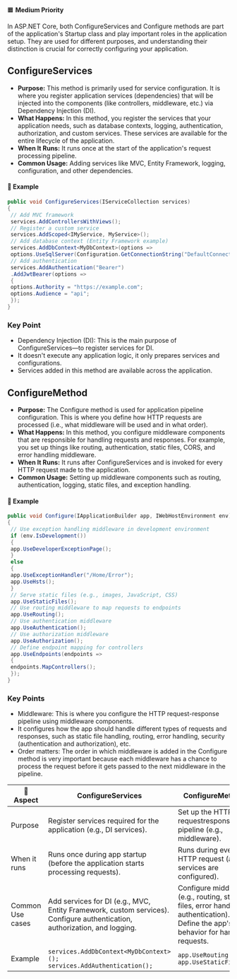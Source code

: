 🟧 **Medium Priority**

In ASP.NET Core, both ConfigureServices and Configure methods are part of the application's Startup class and play important roles in the application setup. They are used for different purposes, and understanding their distinction is crucial for correctly configuring your application.
## ConfigureServices
-   **Purpose:** This method is primarily used for service configuration. It is where you register application services (dependencies) that will be injected into the components (like controllers, middleware, etc.) via Dependency Injection (DI).
-   **What Happens:** In this method, you register the services that your application needs, such as database contexts, logging, authentication, authorization, and custom services.
These services are available for the entire lifecycle of the application.
-   **When It Runs:** It runs once at the start of the application's request processing pipeline.
-   **Common Usage:** Adding services like MVC, Entity Framework, logging, configuration, and other dependencies.
#### 🧩 Example

```csharp
public void ConfigureServices(IServiceCollection services)
{
 // Add MVC framework
 services.AddControllersWithViews();
 // Register a custom service
 services.AddScoped<IMyService, MyService>();
 // Add database context (Entity Framework example)
 services.AddDbContext<MyDbContext>(options =>
 options.UseSqlServer(Configuration.GetConnectionString("DefaultConnection")));
 // Add authentication
 services.AddAuthentication("Bearer")
 .AddJwtBearer(options =>
 {
 options.Authority = "https://example.com";
 options.Audience = "api";
 });
}
```
### Key Point
-   Dependency Injection (DI): This is the main purpose of ConfigureServices—to register services for DI.
-   It doesn't execute any application logic, it only prepares services and configurations.
-   Services added in this method are available across the application.
## ConfigureMethod
-   **Purpose:** The Configure method is used for application pipeline configuration. This is where you define how HTTP requests are processed (i.e., what middleware will be used and in what order).
-   **What Happens:** In this method, you configure middleware components that are responsible for handling requests and responses. For example, you set up things like routing, authentication, static files, CORS, and error handling middleware.
-   **When It Runs:** It runs after ConfigureServices and is invoked for every HTTP request made to the application.
-   **Common Usage:** Setting up middleware components such as routing, authentication, logging, static files, and exception handling.
#### 🧩 Example
```csharp
public void Configure(IApplicationBuilder app, IWebHostEnvironment env)
{
 // Use exception handling middleware in development environment
 if (env.IsDevelopment())
 {
 app.UseDeveloperExceptionPage();
 }
 else
 {
 app.UseExceptionHandler("/Home/Error");
 app.UseHsts();
 }
 // Serve static files (e.g., images, JavaScript, CSS)
 app.UseStaticFiles();
 // Use routing middleware to map requests to endpoints
 app.UseRouting();
 // Use authentication middleware
 app.UseAuthentication();
 // Use authorization middleware
 app.UseAuthorization();
 // Define endpoint mapping for controllers
 app.UseEndpoints(endpoints =>
 {
 endpoints.MapControllers();
 });
}
```
### Key Points
-   Middleware: This is where you configure the HTTP request-response pipeline using middleware components.
-   It configures how the app should handle different types of requests and responses, such as static file handling, routing, error handling, security (authentication and authorization), etc.
-   Order matters: The order in which middleware is added in the Configure method is very important because each middleware has a chance to process the request before it gets passed to the next middleware in the pipeline.

| 🔹 **Aspect** | **ConfigureServices** | **ConfigureMethods** |
|----------------|----------------|----------------|
| Purpose | Register services required for the application (e.g., DI services). | Set up the HTTP requestresponse pipeline (e.g., middleware).|
| When it runs | Runs once during app startup (before the application starts processing requests). | Runs during every HTTP request (after services are configured). |
| Common Use cases |Add services for DI (e.g., MVC, Entity Framework, custom services). <br> Configure authentication, authorization, and logging. | Configure middleware (e.g., routing, static files, error handling, authentication).<br>Define the app's behavior for handling requests. |
| Example | `services.AddDbContext<MyDbContext>();`<br>`services.AddAuthentication();` | `app.UseRouting();`<br>`app.UseStaticFiles();` |
